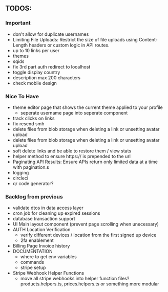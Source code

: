 ## TODOS:

### Important

- don't allow for duplicate usernames
- Limiting File Uploads: Restrict the size of file uploads using Content-Length headers or custom logic in API routes.
- up to 10 links per user
- themes
- sqids
- fix 3rd part auth redirect to localhost
- toggle display country
- description max 200 characters
- check mobile design

### Nice To Have

- theme editor page that shows the current theme applied to your profile
  - seperate username page into seperate component
- track clicks on links
- fix resend smh
- delete files from blob storage when deleting a link or unsetting avatar upload
- delete files from blob storage when deleting a link or unsetting avatar upload
- soft delete links and be able to restore them / view stats
- helper method to ensure https:// is prepended to the url
- Paginating API Results: Ensure APIs return only limited data at a time with pagination.s
- logging
- circleci
- qr code generator?

### Backlog from previous

- validate dtos in data access layer
- cron job for cleaning up expired sessions
- database transaction support
- UI Main layout component (prevent page scrolling when unecessary)
- AUTH Location Verification
  - verify different devices / location from the first signed up device
  - 2fa enablement
- Billing Page Invoice history
- DOCUMENTATION
  - where to get env variables
  - commands
  - stripe setup
- Stripe Webhook Helper Functions
  - move all stripe webhooks into helper function files? products.helpers.ts, prices.helpers.ts or something more modular
